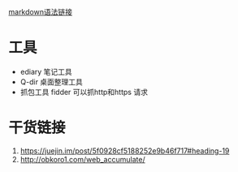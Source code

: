 [markdown语法链接](https://www.jianshu.com/p/191d1e21f7ed/)

# 工具
+ ediary 笔记工具
+ Q-dir 桌面整理工具
+ 抓包工具 fidder 可以抓http和https 请求
# 干货链接
1. https://juejin.im/post/5f0928cf5188252e9b46f717#heading-19 
2. http://obkoro1.com/web_accumulate/

